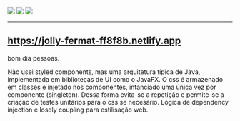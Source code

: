 ![](https://img.shields.io/badge/TS-ES5-blue) ![](https://img.shields.io/badge/React-^17.0.1-blue) ![](https://img.shields.io/badge/REDUX-v7.2.1-purple)

---
https://jolly-fermat-ff8f8b.netlify.app
---

bom dia pessoas.

Não usei styled components, mas uma arquitetura típica de Java, implementada em bibliotecas de UI como o JavaFX. O css é armazenado em classes e injetado nos componentes, intanciado uma única vez por componente (singleton). Dessa forma evita-se a repetição e permite-se a criação de testes unitários para o css se necesário. Lógica de dependency injection e losely coupling para estilisação web.
